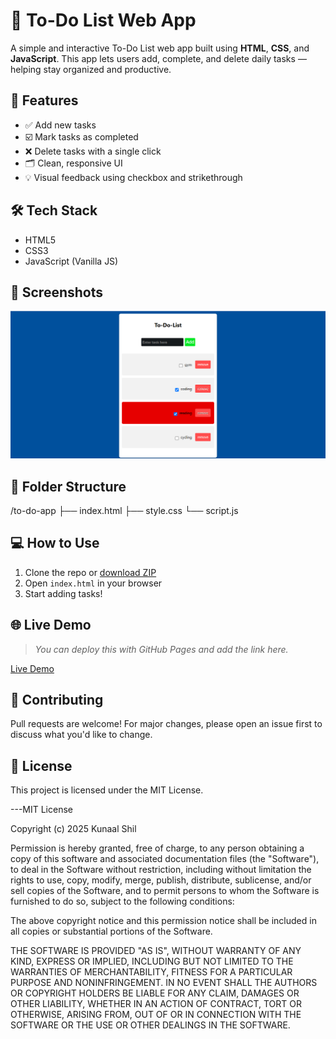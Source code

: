 # 📝 To-Do List Web App

A simple and interactive To-Do List web app built using **HTML**, **CSS**, and **JavaScript**. This app lets users add, complete, and delete daily tasks — helping stay organized and productive.

## 🚀 Features

- ✅ Add new tasks  
- ☑️ Mark tasks as completed  
- ❌ Delete tasks with a single click  
- 🗂 Clean, responsive UI  
- 💡 Visual feedback using checkbox and strikethrough

## 🛠 Tech Stack

- HTML5
- CSS3
- JavaScript (Vanilla JS)

## 📸 Screenshots

![To Do App Screenshot](https://github.com/kunaalshil-max/todo-App/blob/main/To%20Do%20App.png?raw=true)

## 📁 Folder Structure

/to-do-app
├── index.html
├── style.css
└── script.js

## 💻 How to Use

1. Clone the repo or [download ZIP](https://github.com/kunaalshil-max/todo-app/archive/refs/heads/main.zip)
2. Open `index.html` in your browser
3. Start adding tasks!

## 🌐 Live Demo

> _You can deploy this with GitHub Pages and add the link here._

[Live Demo]( https://kunaalshil-max.github.io/todo-App/)

## 🤝 Contributing

Pull requests are welcome! For major changes, please open an issue first to discuss what you'd like to change.

## 📜 License

This project is licensed under the MIT License.

---MIT License

Copyright (c) 2025 Kunaal Shil

Permission is hereby granted, free of charge, to any person obtaining a copy
of this software and associated documentation files (the "Software"), to deal
in the Software without restriction, including without limitation the rights
to use, copy, modify, merge, publish, distribute, sublicense, and/or sell
copies of the Software, and to permit persons to whom the Software is
furnished to do so, subject to the following conditions:

The above copyright notice and this permission notice shall be included in all
copies or substantial portions of the Software.

THE SOFTWARE IS PROVIDED "AS IS", WITHOUT WARRANTY OF ANY KIND, EXPRESS OR
IMPLIED, INCLUDING BUT NOT LIMITED TO THE WARRANTIES OF MERCHANTABILITY,
FITNESS FOR A PARTICULAR PURPOSE AND NONINFRINGEMENT. IN NO EVENT SHALL THE
AUTHORS OR COPYRIGHT HOLDERS BE LIABLE FOR ANY CLAIM, DAMAGES OR OTHER
LIABILITY, WHETHER IN AN ACTION OF CONTRACT, TORT OR OTHERWISE, ARISING FROM,
OUT OF OR IN CONNECTION WITH THE SOFTWARE OR THE USE OR OTHER DEALINGS IN THE
SOFTWARE.


